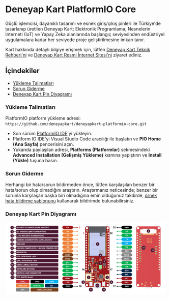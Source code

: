 # Deneyap Kart PlatformIO Core
Güçlü işlemcisi, dayanıklı tasarımı ve esnek giriş/çıkış pinleri ile Türkiye'de tasarlanıp üretilen Deneyap Kart; Elektronik Programlama, Nesnelerin İnterneti (IoT) ve Yapay Zeka alanlarında başlangıç seviyesinden endüstriyel uygulamalara kadar her seviyede proje geliştirilmesine imkan tanır.

Kart hakkında detaylı bilgiye erişmek için, lütfen [Deneyap Kart Teknik Rehberi'ni](https://docs.deneyapkart.org/#deneyap-kart) ve [Deneyap Kart Resmi İnternet Sitesi'ni](https://deneyapkart.org) ziyaret ediniz. 

## İçindekiler
- [Yükleme Talimatları](#yükleme-talimatları)
- [Sorun Giderme](#sorun-giderme)
- [Deneyap Kart Pin Diyagramı](#deneyap-kart-pin-diyagramı)

### Yükleme Talimatları
PlatformIO platform yükleme adresi: `https://github.com/deneyapkart/deneyapkart-platformio-core.git`

- Son sürüm [PlatformIO IDE](https://platformio.org/platformio-ide)'yi yükleyin. 
- Platform IO IDE'yi Visual Studio Code aracılığı ile başlatın ve **PIO Home (Ana Sayfa)** pencerisini açın.
- Yukarıda paylaşılan adresi, **Platforms (Platformlar)** sekmesindeki **Advanced Installation (Gelişmiş Yükleme)** kısmına yapıştırın ve **Install (Yükle)** tuşuna basın. 

### Sorun Giderme
Herhangi bir hata/sorun bildirmeden önce, lütfen karşılaşılan benzer bir hata/sorun olup olmadığını araştırın. Araştırmanız neticesinde; benzer bir sorunla karşılaşan başka biri olmadığına emin olduğunuz takdirde, [örnek hata bildirme şablonunu](../.github/ISSUE_TEMPLATE/bug_report_tr.md) kullanarak bildirimde bulunabilirsiniz.  

### Deneyap Kart Pin Diyagramı
![PinoutTR](DeneyapKartPinout_mpv1.0.png)
